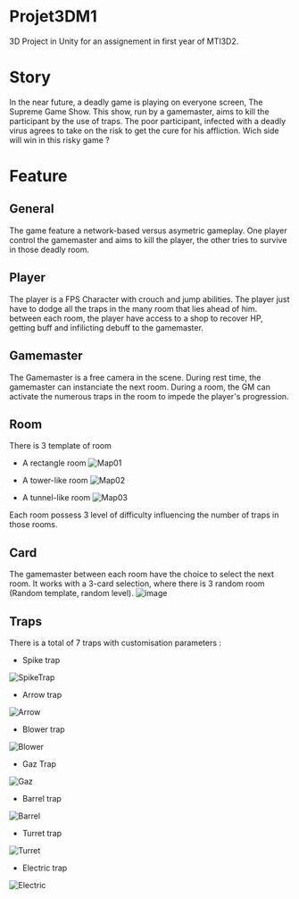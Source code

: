 # Projet3DM1
3D Project in Unity for an assignement in first year of MTI3D2.

# Story
In the near future, a deadly game is playing on everyone screen, The Supreme Game Show.
This show, run by a gamemaster, aims to kill the participant by the use of traps.
The poor participant, infected with a deadly virus agrees to take on the risk to get the cure for his affliction.
Wich side will win in this risky game ?

# Feature
## General
The game feature a network-based versus asymetric gameplay. One player control the gamemaster and aims to kill the player, the other tries to survive in those deadly room.

## Player
The player is a FPS Character with crouch and jump abilities. The player just have to dodge all the traps in the many room that lies ahead of him. between each room, the player have access to a shop to recover HP, getting buff and infilicting debuff to the gamemaster.

## Gamemaster
The Gamemaster is a free camera in the scene. During rest time, the gamemaster can instanciate the next room. During a room, the GM can activate the numerous traps in the room to impede the player's progression.

## Room
There is 3 template of room

- A rectangle room ![Map01](https://user-images.githubusercontent.com/62405524/213994587-88b64fc6-aecf-4b59-918c-2d42f71db4a0.png)

- A tower-like room ![Map02](https://user-images.githubusercontent.com/62405524/213994643-6682e973-2e21-4287-a48d-72183d227a92.png)

- A tunnel-like room ![Map03](https://user-images.githubusercontent.com/62405524/213994717-1dfe6e46-f978-412e-8d18-b6b5f2f88b7e.png)

Each room possess 3 level of difficulty influencing the number of traps in those rooms.

## Card
The gamemaster between each room have the choice to select the next room.
It works with a 3-card selection, where there is 3 random room (Random template, random level).
![image](https://user-images.githubusercontent.com/62405524/213995731-8bd4878a-47d8-4a55-9266-cf82079a4953.png)

## Traps 
There is a total of 7 traps with customisation parameters :

- Spike trap 

![SpikeTrap](https://user-images.githubusercontent.com/62405524/214072752-c3f41407-7c1a-46b0-be23-33bbd1ac66bd.gif)

- Arrow trap

![Arrow](https://user-images.githubusercontent.com/62405524/214073806-f7d5d257-d66b-4beb-98a3-4d9cb6d7b7a3.gif)

- Blower trap

![Blower](https://user-images.githubusercontent.com/62405524/214079477-d62b0709-3c8a-41d1-8af6-1defa05d9745.gif)

- Gaz Trap

![Gaz](https://user-images.githubusercontent.com/62405524/214080383-697d9ff9-71d9-4531-8249-1c6b65e58a3a.gif)

- Barrel trap

![Barrel](https://user-images.githubusercontent.com/62405524/214083417-b27912b3-50df-4e4e-9cea-a6d55609e793.gif)

- Turret trap

![Turret](https://user-images.githubusercontent.com/62405524/214084395-86462b7e-fb4a-4cf1-9f69-1064f38f32cd.gif)

- Electric trap

![Electric](https://user-images.githubusercontent.com/62405524/214085259-ae19b0d4-c98e-499d-9e6a-3143ed8cdcf7.gif)
